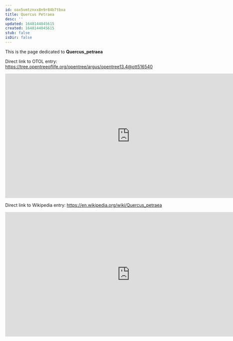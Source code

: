 ```yaml
---
id: oax5vmtznxx8n9r84b7tbxa
title: Quercus Petraea
desc: ''
updated: 1648144045615
created: 1648144045615
stub: false
isDir: false
---
```

This is the page dedicated to **Quercus_petraea**


Direct link to OTOL entry: https://tree.opentreeoflife.org/opentree/argus/opentree13.4@ott516540



<html>
    <body>
    <iframe src="https://tree.opentreeoflife.org/opentree/argus/opentree13.4@ott516540"
    width="800" height="400" frameborder="0" allowfullscreen> </iframe>
    </body>
</html>
    


Direct link to Wikipedia entry: https://en.wikipedia.org/wiki/Quercus_petraea



<html>
    <body>
    <iframe src="https://en.wikipedia.org/wiki/Quercus_petraea"
    width="800" height="400" frameborder="0" allowfullscreen> </iframe>
    </body>
</html>
    
